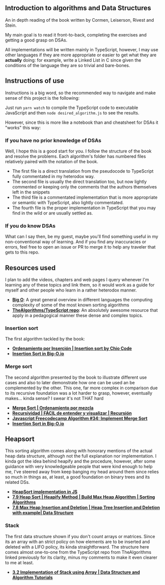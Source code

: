 ## Introduction to algorithms and Data Structures

An in depth reading of the book written by Cormen, Leiserson, Rivest and Stein.

My main goal is to read it front-to-back, completing the exercises and getting a
good grasp on DSAs.

All implementations will be written mainly in TypeScript, however, I may use other
languages if they are more appropriate or easier to get what they are __actually__
doing: for example, write a Linked List in C since given the conditions of the
language they are so trivial and bare-bones.

## Instructions of use

Instructions is a big word, so the recommended way to navigate and make sense of this project is the following:

Just run `yarn watch` to compile the TypeScript code to executable JavaScript and then
`node desired_algorithm.js` to see the results.

However, since this is more like a notebook than and cheatsheet for DSAs it "works" this way:

### If you have no prior knowledge of DSAs

Well, I hope this is a good start for you. I follow the structure of the book and resolve the
problems. Each algorithm's folder has numbered files relatively paired with the notation of the book.

- The first file is a direct translation from the pseudocode to TypeScript fully commentated in my heterodox way.
- The second file is usually the direct translation too, but now lightly commented or keeping only
the comments that the authors themselves left in the snippets
- The third file is a commentated implementation that is more appropriate or semantic
with TypeScript, also lightly commentated.
- The fourth file is the proper implementation in TypeScript that you may find
in the wild or are usually settled as.

### If you do know DSAs

What can I say then, be my guest, maybe you'll find something useful in my non-conventional way of learning.
And if you find any inaccuracies or errors, feel free to open an issue or PR to merge it to help any traveler that
gets to this repo.

## Resources used

I plan to add the videos, chapters and web pages I query whenever I'm learning any
of these topics and link them, so it would work as a guide for myself and other people
who learn in a rather heterodox manner.

- [**Big O**](https://big-o.io/): A great general overview in different languages
the computing complexity of some of the most known sorting algorithms
- [**TheAlgorithms/TypeScript repo**](https://github.com/TheAlgorithms/TypeScript): An
absolutely awesome resource that apply in a pedagogical manner these dense and complex
topics.

### Insertion sort

The first algorithm tackled by the book:

- [**Ordenamiento por Inserción | Insertion sort by Chio Code**](https://www.youtube.com/watch?v=6GU6AGEWYJY)
- [**Insertion Sort in Big-O.io**](https://big-o.io/algorithms/comparison/insertion-sort/)

### Merge sort

The second algorithm presented by the book to illustrate different use cases and
also to later demonstrate how one can be used an be complemented by the other.
This one, far more complex in comparison due to its recursive foundation was a
lot harder to grasp, however, eventually makes... kinda sense? I swear it's not THAT hard

- [**Merge Sort | Ordenamiento por mezcla**](https://www.youtube.com/watch?v=ACFZn_xQcz8)
- [**Recursividad | FÁCIL de entender y visualizar | Recursión**](https://www.youtube.com/watch?v=YwRjEOFxvO0)
- [**Javascript Freecodecamp Algorithm #34: Implement Merge Sort**](https://www.youtube.com/watch?v=x_Z9FcAPmbk)
- [**Insertion Sort in Big-O.io**](https://big-o.io/algorithms/comparison/merge-sort/)

## Heapsort

This sorting algorithm comes along with honorary mentions of the actual heap
data structure, although not the full explanation nor implementation. I kinda
got the idea behind heapify and the procedure, however, after some guidance
with very knowledgeable people that were kind enough to help me, I've steered
away from keep banging my head around them since relies so much in things as,
at least, a good foundation on binary trees and its related DSs.

- [**HeapSort implementation in JS**](https://stackoverflow.com/questions/65644699/heapsort-implementation-in-javascript)
- [**7.9 Heap Sort | Heapify Method | Build Max Heap Algorithm | Sorting Algorithms**](https://www.youtube.com/watch?v=Q_eia3jC9Ts&t=242s)
- [**7.8 Max Heap Insertion and Deletion | Heap Tree Insertion and Deletion with example| Data Structure**](https://www.youtube.com/watch?v=NEtwJASLU8Q)

### Stack

The first data structure shown if you don't count arrays or matrices. Since its
an array with an strict policy on how elements are to be inserted and deleted with
a LIFO policy, its kinda straightforward. The structure here comes almost one-to-one
from the TypeScript repo from TheAlgorithms linked previously for its clarity, minus my comments to
make it even clearer to me at least.

- [**3.2 Implementation of Stack using Array | Data Structure and Algorithm Tutorials**](https://www.youtube.com/watch?v=VmsTAVpz0xo)
